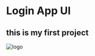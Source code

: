 # Login App UI
## this is my first project

![logo](https://user-images.githubusercontent.com/75843138/102014151-2ecd0700-3d87-11eb-96a4-6efb377065ae.jpeg)

